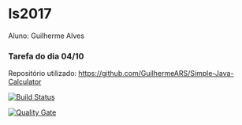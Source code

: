 # ls2017
Aluno: Guilherme Alves

### Tarefa do dia 04/10
Repositório utilizado: https://github.com/GuilhermeARS/Simple-Java-Calculator

[![Build Status](https://travis-ci.org/GuilhermeARS/Simple-Java-Calculator.svg?branch=master)](https://travis-ci.org/GuilhermeARS/Simple-Java-Calculator)

[![Quality Gate](https://sonarcloud.io/api/badges/gate?key=com.mycompany%3ACalculadora)](https://sonarcloud.io/dashboard?id=com.mycompany%3ACalculadora)
